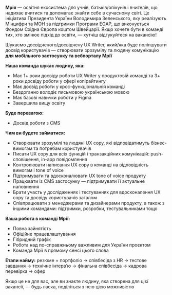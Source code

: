 **Мрія** — освітня екосистема для учнів, батьків/опікунів і вчителів, що
надихає вчитися та допомагає знайти себе в сучасному світі. Це ініціатива
Президента України Володимира Зеленського, яку реалізують Мінцифри та МОН за
підтримки Програми EGAP, що виконується Фондом Східна Європа коштом Швейцарії.
Якщо хочете бути в команді тих, хто змінює підхід до освіти, — хутчіш
відгукуйтеся на вакансію!

Шукаємо досвідченого/досвідчену UX Writer, який/яка буде поліпшувати досвід
користувачів — створювати зрозумілу та людяну комунікацію **для мобільного
застосунку та вебпорталу Мрії**

**Наша команда шукає людину, яка:**

  * Має 1+ роки досвіду роботи UX Writer у продуктовій команді та 3+ роки досвіду роботи у сфері копірайтингу
  * Має досвід роботи у крос-функціональній команді
  * Бездоганно володіє письмовою українською мовою
  * Має базові навички роботи у Figma
  * Завершила вищу освіту

**Буде перевагою:**

  * Досвід роботи з CMS

**Чим ви будете займатися:**

  * Створювати зрозумілі та людяні UX copy, які відповідатимуть бізнес-вимогам та потребам користувачів
  * Писати UX copy для всіх функцій і транзакційних комунікацій: push-сповіщення, in-app повідомлення
  * Контролювати написання UX copy в команді на відповідність вимогам і tone of voice
  * Підтримувати та вдосконалювати UX tone of voice продукту
  * Працювати із CMS застосунку — підтримувати її актуальне наповнення
  * Брати участь у дослідженнях і тестуваннях для вдосконалення UX copy та досвіду користувачів загалом
  * Співпрацювати з менеджерами та дизайнерами продукту, а також з іншими командами: підтримки, розробки, тестувальниками тощо

**Ваша робота в команді Мрії:**

  * Повна зайнятість
  * Офіційне працевлаштування
  * Гібридний графік
  * Робота над по-справжньому важливим для України проєктом
  * Команда Мрії в прямому сенсі цього слова

**Етапи найму:** резюме + портфоліо → співбесіда з HR → тестове завдання →
технічне інтерв’ю → фінальна співбесіда → кадрова перевірка → офер  
  
Якщо це не для вас, але ви знаєте людину, яка створена для цієї вакансії, —
будь ласка, поділіться з нею цією можливістю